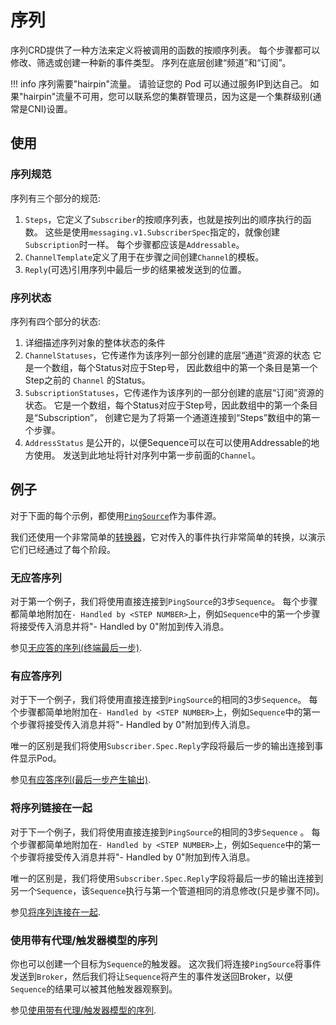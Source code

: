 # 序列

序列CRD提供了一种方法来定义将被调用的函数的按顺序列表。
每个步骤都可以修改、筛选或创建一种新的事件类型。
序列在底层创建“频道”和“订阅”。

!!! info
    序列需要"hairpin"流量。
    请验证您的 Pod 可以通过服务IP到达自己。
    如果"hairpin"流量不可用，您可以联系您的集群管理员，因为这是一个集群级别(通常是CNI)设置。


## 使用

### 序列规范

序列有三个部分的规范:

1. `Steps`，它定义了`Subscriber`的按顺序列表，也就是按列出的顺序执行的函数。
   这些是使用`messaging.v1.SubscriberSpec`指定的，就像创建`Subscription`时一样。
   每个步骤都应该是`Addressable`。
2. `ChannelTemplate`定义了用于在步骤之间创建`Channel`的模板。
3. `Reply`(可选)引用序列中最后一步的结果被发送到的位置。

### 序列状态

序列有四个部分的状态:

1. 详细描述序列对象的整体状态的条件
2. `ChannelStatuses`，它传递作为该序列一部分创建的底层“通道”资源的状态
   它是一个数组，每个Status对应于Step号，
   因此数组中的第一个条目是第一个Step之前的 `Channel` 的Status。
3. `SubscriptionStatuses`，它传递作为该序列的一部分创建的底层“订阅”资源的状态。
   它是一个数组，每个Status对应于Step号，因此数组中的第一个条目是“Subscription”，
   创建它是为了将第一个通道连接到“Steps”数组中的第一个步骤。
4. `AddressStatus` 是公开的，以便Sequence可以在可以使用Addressable的地方使用。
   发送到此地址将针对序列中第一步前面的`Channel`。

## 例子

对于下面的每个示例，都使用[`PingSource`](../../../eventing/sources/ping-source/README.md)作为事件源。

我们还使用一个非常简单的[转换器](https://github.com/knative/eventing/blob/main/cmd/appender/main.go)，它对传入的事件执行非常简单的转换，以演示它们已经通过了每个阶段。

### 无应答序列

对于第一个例子，我们将使用直接连接到`PingSource`的3步`Sequence`。
每个步骤都简单地附加在`- Handled by <STEP NUMBER>`上，例如`Sequence`中的第一个步骤将接受传入消息并将"- Handled by 0"附加到传入消息。

参见[无应答的序列(终端最后一步)](../sequence/sequence-terminal/README.md).

### 有应答序列

对于下一个例子，我们将使用直接连接到`PingSource`的相同的3步`Sequence`。
每个步骤都简单地附加在`- Handled by <STEP NUMBER>`上，例如`Sequence`中的第一个步骤将接受传入消息并将"- Handled by 0"附加到传入消息。

唯一的区别是我们将使用`Subscriber.Spec.Reply`字段将最后一步的输出连接到事件显示Pod。

参见[有应答序列(最后一步产生输出)](../sequence/sequence-reply-to-event-display/README.md).

### 将序列链接在一起

对于下一个例子，我们将使用直接连接到`PingSource`的相同的3步`Sequence` 。
每个步骤都简单地附加在`- Handled by <STEP NUMBER>`上，例如`Sequence`中的第一个步骤将接受传入消息并将"- Handled by 0"附加到传入消息。

唯一的区别是，我们将使用`Subscriber.Spec.Reply`字段将最后一步的输出连接到另一个`Sequence`，该`Sequence`执行与第一个管道相同的消息修改(只是步骤不同)。

参见[将序列连接在一起](../sequence/sequence-reply-to-sequence/README.md).

### 使用带有代理/触发器模型的序列

你也可以创建一个目标为`Sequence`的触发器。
这次我们将连接`PingSource`将事件发送到`Broker`，然后我们将让`Sequence`将产生的事件发送回Broker，以便`Sequence`的结果可以被其他触发器观察到。

参见[使用带有代理/触发器模型的序列](../sequence/sequence-with-broker-trigger/README.md).
